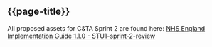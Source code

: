 ## {{page-title}}

All proposed assets for C&TA Sprint 2 are found here:  <a href='https://simplifier.net/guide/nhs-england-implementation-guide-stu1?version=current' target="_blank">NHS England Implementation Guide 1.1.0 - STU1-sprint-2-review</a>